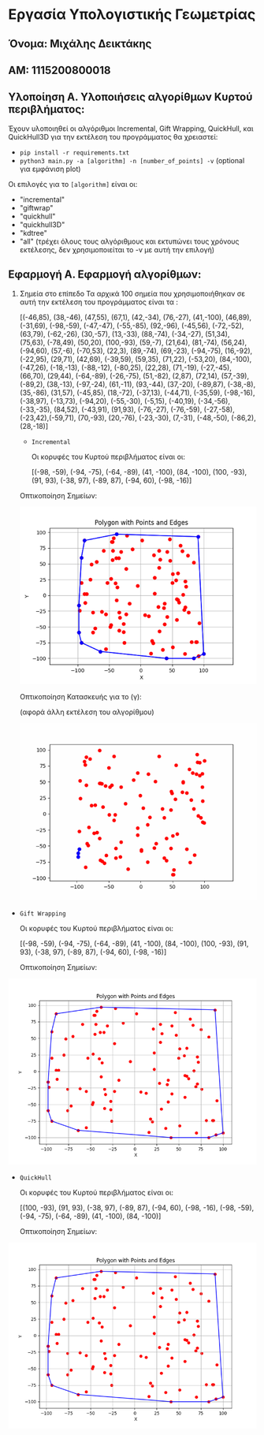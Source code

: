 # Εργασία Υπολογιστικής Γεωμετρίας
## Όνομα: Μιχάλης Δεικτάκης
## ΑΜ: 1115200800018

## Υλοποίηση Α. Υλοποιήσεις αλγορίθμων Κυρτού περιβλήματος:
Έχουν υλοποιηθεί οι αλγόριθμοι Incremental, Gift Wrapping, QuickHull, και QuickHull3D για την εκτέλεση του προγράμματος θα χρειαστεί:
- `pip install -r requirements.txt`
- `python3 main.py -a [algorithm] -n [number_of_points] -v` (optional για εμφάνιση plot)

Οι επιλογές για το `[algorithm]` είναι οι:
- "incremental"
- "giftwrap"
- "quickhull"
- "quickhull3D"
- "kdtree"
- "all" (τρέχει όλους τους αλγόριθμους και εκτυπώνει τους χρόνους εκτέλεσης, δεν χρησιμοποιείται το -v με αυτή την επιλογή)

## Εφαρμογή Α. Εφαρμογή αλγορίθμων:
1) Σημεία στο επίπεδο
  Τα αρχικά 100 σημεία που χρησιμοποιήθηκαν σε αυτή την εκτέλεση του προγράμματος είναι τα :
     
     [(-46,85), (38,-46), (47,55), (67,1), (42,-34), (76,-27), (41,-100), (46,89), (-31,69), (-98,-59), (-47,-47), (-55,-85), (92,-96), (-45,56), (-72,-52), (63,79), (-62,-26), (30,-57), (13,-33), (88,-74), (-34,-27), (51,34), (75,63), (-78,49), (50,20), (100,-93), (59,-7), (21,64), (81,-74), (56,24), (-94,60), (57,-6), (-70,53), (22,3), (89,-74), (69,-23), (-94,-75), (16,-92), (-22,95), (29,71), (42,69), (-39,59), (59,35), (71,22), (-53,20), (84,-100), (-47,26), (-18,-13), (-88,-12), (-80,25), (22,28), (71,-19), (-27,-45), (66,70), (29,44), (-64,-89), (-26,-75), (51,-82), (2,87), (72,14), (57,-39), (-89,2), (38,-13), (-97,-24), (61,-11), (93,-44), (37,-20), (-89,87), (-38,-8), (35,-86), (31,57), (-45,85), (18,-72), (-37,13), (-44,71), (-35,59), (-98,-16), (-38,97), (-13,73), (-94,20), (-55,-30), (-5,15), (-40,19), (-34,-56), (-33,-35), (84,52), (-43,91), (91,93), (-76,-27), (-76,-59), (-27,-58), (-23,42),(-59,71), (70,-93), (20,-76), (-23,-30), (7,-31), (-48,-50), (-86,2), (28,-18)]
   
   - `Incremental`  
     
     Οι κορυφές του Κυρτού περιβλήματος είναι οι:
     
     [(-98, -59), (-94, -75), (-64, -89), (41, -100), (84, -100), (100, -93), (91, 93), (-38, 97), (-89, 87), (-94, 60), (-98, -16)]

   Οπτικοποίηση Σημείων:
   
   ![images/Incremental.png](Images/Incremental.png)

   Οπτικοποίηση Κατασκευής για το (γ):

    (αφορά άλλη εκτέλεση του αλγορίθμου)
   
   ![Animated Gif of Incremental](convex_hull_animation.gif)
   
  - `Gift Wrapping`
    
    Οι κορυφές του Κυρτού περιβλήματος είναι οι:

    [(-98, -59), (-94, -75), (-64, -89), (41, -100), (84, -100), (100, -93), (91, 93), (-38, 97), (-89, 87), (-94, 60), (-98, -16)]

     Οπτικοποίηση Σημείων:
   
   ![Images/GiftWrap.png](Images/GiftWrap.png)  

  - `QuickHull`
    
    Οι κορυφές του Κυρτού περιβλήματος είναι οι:

    [(100, -93), (91, 93), (-38, 97), (-89, 87), (-94, 60), (-98, -16), (-98, -59), (-94, -75), (-64, -89), (41, -100), (84, -100)]

     Οπτικοποίηση Σημείων:
   
   ![Images/GiftWrap.png](Images/GiftWrap.png)

